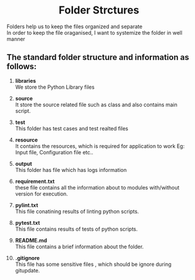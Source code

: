 <h1 align ="Center"> Folder Strctures </h1>


Folders help us to keep the files organized and separate <br />
In order to keep the file oraganised, I want to systemize the folder in well manner <br />

## The standard folder structure and information as follows: 

1. **libraries** <br/>
	We store the Python Library files
	
2. **source** <br />
	It store the source related file such as class and also contains main script.
	
3. **test** <br />
	This folder has test cases and test realted files
	
4. **resource** <br />
	It contains the resources, which is required for application to work Eg: Input file, Configuration file etc..
	
5. **output** <br />
	This folder has file which has logs information
	
6. **requirement.txt** <br /> 
	these file contains all the information about to modules with/without version for execution.

7. **pylint.txt** <br />
	This file conatining results of linting python scripts.

8. **pytest.txt** <br />
	This file contains results of tests of python scripts. 

9. **README.md** <br />
	This file contains a brief information about the folder.

10. **.gitignore** <br />
	This file has some sensitive files , which should be ignore during gitupdate.

